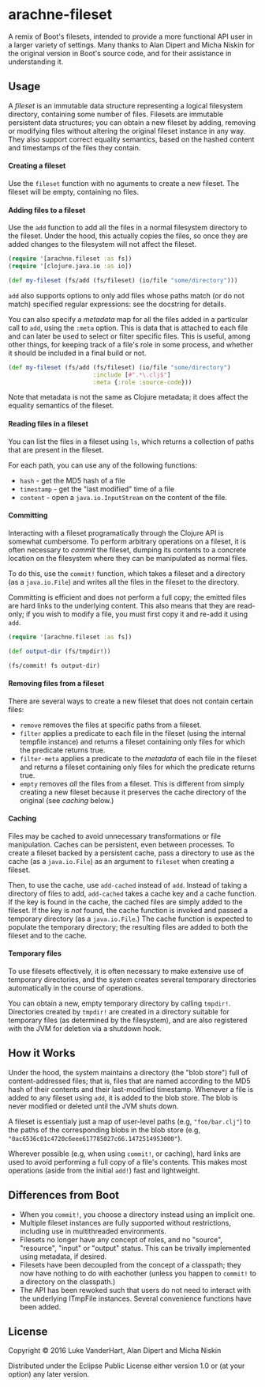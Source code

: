# arachne-fileset

A remix of Boot's filesets, intended to provide a more functional API user in a larger variety of settings. Many thanks to Alan Dipert and Micha Niskin for the original version in Boot's source code, and for their assistance in understanding it.
 
## Usage

A *fileset* is an immutable data structure representing a logical filesystem directory, containing some number of files. Filesets are immutable persistent data structures; you can obtain a new fileset by adding, removing or modifying files without altering the original fileset instance in any way. They also support correct equality semantics, based on the hashed content and timestamps of the files they contain.

#### Creating a fileset

Use the `fileset` function with no aguments to create a new fileset. The fileset will be empty, containing no files.

#### Adding files to a fileset

Use the `add` function to add all the files in a normal filesystem directory to the fileset. Under the hood, this actually copies the files, so once they are added changes to the filesystem will not affect the fileset.

```clojure
(require '[arachne.fileset :as fs])
(require '[clojure.java.io :as io])

(def my-fileset (fs/add (fs/fileset) (io/file "some/directory")))
```

`add` also supports options to only add files whose paths match (or do not match) specified regular expressions: see the docstring for details. 

You can also specify a *metadata* map for all the files added in a particular call to `add`, using the `:meta` option. This is data that is attached to each file and can later be used to select or filter specific files. This is useful, among other things, for keeping track of a file's role in some process, and whether it should be included in a final build or not.

```clojure
(def my-fileset (fs/add (fs/fileset) (io/file "some/directory")
                        :include [#".*\.clj$"]
                        :meta {:role :source-code}))
```

Note that metadata is not the same as Clojure metadata; it does affect the equality semantics of the fileset.

#### Reading files in a fileset

You can list the files in a fileset using `ls`, which returns a collection of paths that are present in the fileset.

For each path, you can use any of the following functions:

- `hash` - get the MD5 hash of a file
- `timestamp` - get the "last modified" time of a file
- `content` - open a `java.io.InputStream` on the content of the file.

#### Committing

Interacting with a fileset programatically through the Clojure API is somewhat cumbersome. To perform arbitrary operations on a fileset, it is often necessary to *commit* the fileset, dumping its contents to a concrete location on the filesystem where they can be manipulated as normal files. 

To do this, use the `commit!` function, which takes a fileset and a directory (as a `java.io.File`) and writes all the files in the fileset to the directory.

Committing is efficient and does not perform a full copy; the emitted files are hard links to the underlying content. This also means that they are read-only; if you wish to modify a file, you must first copy it and re-add it using `add`.

```clojure
(require '[arachne.fileset :as fs])

(def output-dir (fs/tmpdir!))

(fs/commit! fs output-dir)
```

#### Removing files from a fileset

There are several ways to create a new fileset that does not contain certain files:

- `remove` removes the files at specific paths from a fileset.
- `filter` applies a predicate to each file in the fileset (using the internal tempfile instance) and returns a fileset containing only files for which the predicate returns true.
- `filter-meta` applies a predicate to the *metadata* of each file in the fileset and returns a fileset containing only files for which the predicate returns true.
- `empty` removes *all* the files from a fileset. This is different from simply creating a new fileset because it preserves the cache directory of the original (see *caching* below.)

#### Caching

Files may be cached to avoid unnecessary transformations or file manipulation. Caches can be persistent, even between processes. To create a fileset backed by a persistent cache, pass a directory to use as the cache (as a `java.io.File`) as an argument to `fileset` when creating a fileset.

Then, to use the cache, use `add-cached` instead of `add`. Instead of taking a directory of files to add, `add-cached` takes a cache key and a cache function. If the key is found in the cache, the cached files are simply added to the fileset. If the key is *not* found, the cache function is invoked and passed a temporary directory (as a `java.io.File`.) The cache function is expected to populate the temporary directory; the resulting files are added to both the fileset and to the cache.

#### Temporary files

To use filesets effectively, it is often necessary to make extensive use of temporary directories, and the system creates several temporary directories automatically in the course of operations.

You can obtain a new, empty temporary directory by calling `tmpdir!`. Directories created by `tmpdir!` are created in a directory suitable for temporary files (as determined by the filesystem), and are also registered with the JVM for deletion via a shutdown hook. 

## How it Works

Under the hood, the system maintains a directory (the "blob store") full of content-addressed files; that is, files that are named according to the MD5 hash of their contents and their last-modified timestamp. Whenever a file is added to any fileset using `add`, it is added to the blob store. The blob is never modified or deleted until the JVM shuts down.

A fileset is essentialy just a map of user-level paths (e.g, `"foo/bar.clj"`) to the paths of the corresponding blobs in the blob store (e.g, `"0ac6536c01c4720c6eee617785027c66.1472514953000"`).

Wherever possible (e.g, when using `commit!`, or caching), hard links are used to avoid performing a full copy of a file's contents. This makes most operations (aside from the initial `add!`) fast and lightweight.

## Differences from Boot

- When you `commit!`, you choose a directory instead using an implicit one.
- Multiple fileset instances are fully supported without restrictions, including use in multithreaded environments.
- Filesets no longer have any concept of roles, and no "source", "resource", "input" or "output" status. This can be trivally implemented using metadata, if desired.
-  Filesets have been decoupled from the concept of a classpath; they now have nothing to do with eachother (unless you happen to `commit!` to a directory on the classpath.)
- The API has been rewoked such that users do not need to interact with the underlying ITmpFile instances. Several convenience functions have been added.

## License

Copyright © 2016 Luke VanderHart, Alan Dipert and Micha Niskin 

Distributed under the Eclipse Public License either version 1.0 or (at
your option) any later version.
